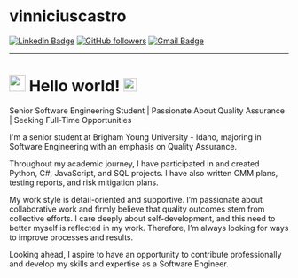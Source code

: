 ﻿# vinniciuscastro
[![Linkedin Badge](https://img.shields.io/badge/-LinkedIn-blue?style=flat-square&logo=Linkedin&logoColor=white&link=[https://www.linkedin.com/in/vinnicius-castro/)](https://www.linkedin.com/in/vinnicius-castro/)
[![GitHub followers](https://img.shields.io/github/followers/roger18gm?label=Follow&style=social)](https://github.com/vinniciuscastro/?tab=follow)
[![Gmail Badge](https://img.shields.io/badge/-vcastroengineer@gmail.com-c14438?style=flat-square&logo=Gmail&logoColor=white&link=mailto:vcastroegineer@gmail.com)](mailto:vcastroengineer@gmail.com)
 
-------

# <img src="https://github.com/TheDudeThatCode/TheDudeThatCode/blob/master/Assets/Hi.gif" width="29px"> Hello world!&nbsp;<img src="https://github.com/TheDudeThatCode/TheDudeThatCode/blob/master/Assets/Earth.gif" width="24px">

Senior Software Engineering Student | Passionate About Quality Assurance | Seeking Full-Time Opportunities


I'm a senior student at Brigham Young University - Idaho, majoring in Software Engineering with an emphasis on Quality Assurance.

Throughout my academic journey, I have participated in and created Python, C#, JavaScript, and SQL projects. I have also written CMM plans, testing reports, and risk mitigation plans. 

My work style is detail-oriented and supportive. I’m passionate about collaborative work and firmly believe that quality outcomes stem from collective efforts. I care deeply about self-development, and this need to better myself is reflected in my work. Therefore, I’m always looking for ways to improve processes and results. 

Looking ahead, I aspire to have an opportunity to contribute professionally and develop my skills and expertise as a Software Engineer.
